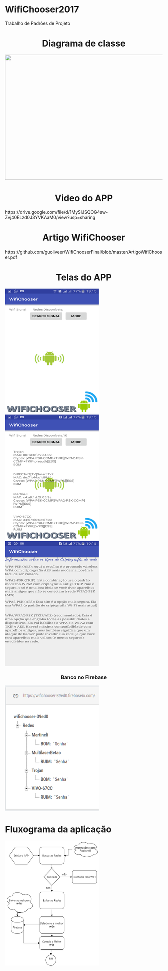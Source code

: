 # WifiChooser2017

Trabalho de Padrões de Projeto
<center><h1>Diagrama de classe</h1></center>
<img width=1000 height =400 src="https://github.com/guoliveer/WifiChooser-master/blob/master/fotos/Diagrama%20de%20Classes.png">
<center><h1>Video do APP</h1></center>
https://drive.google.com/file/d/1MySIJSQOG4sw-Zvj40ELzd0J3YVKAaM0/view?usp=sharing

<center><h1>Artigo WifiChooser</h1></center>
https://github.com/guoliveer/WifiChooserFinal/blob/master/ArtigoWifiChooser.pdf


<center><h1>Telas do APP</h1></center>

<img width=300 height =400 src="https://github.com/guoliveer/WifiChooserFinal/blob/master/fotos/Screenshot_2017-10-02-19-15-47.png">

<img width=300 height =400 src="https://github.com/guoliveer/WifiChooserFinal/blob/master/fotos/Screenshot_2017-10-02-19-15-53.png">

<img width=300 height =400 src="https://github.com/guoliveer/WifiChooserFinal/blob/master/fotos/Screenshot_2017-10-02-19-15-57.png">

<center><h3>Banco no Firebase </h3></center>
<img width=300 height =400 src="https://github.com/guoliveer/WifiChooserFinal/blob/master/fotos/banco.png">

<h1>Fluxograma da aplicação</h1>

<img width=300 height =400 src="https://github.com/guoliveer/WifiChooserFinal/blob/master/fotos/fluxo.png">
